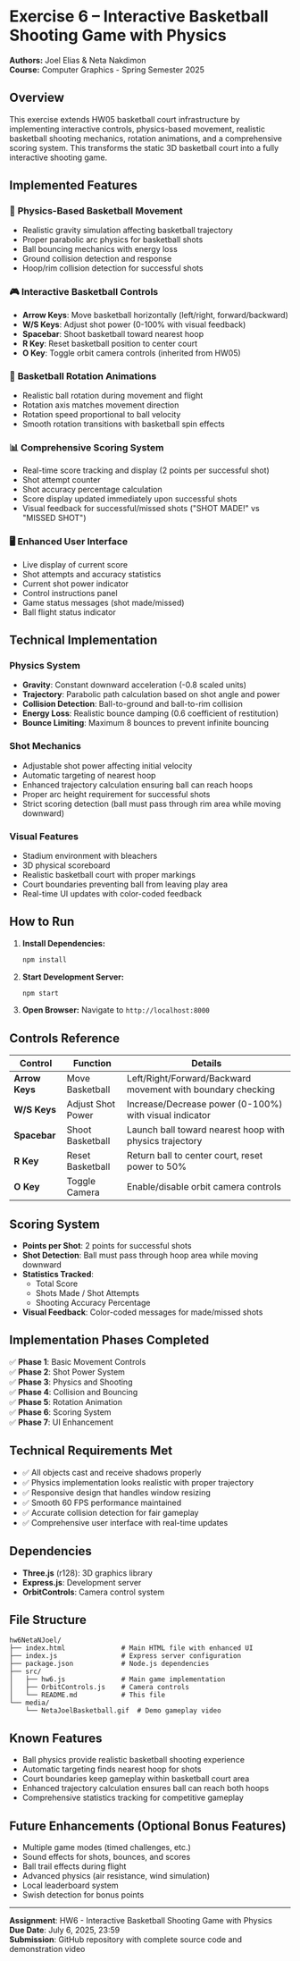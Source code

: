 # Exercise 6 – Interactive Basketball Shooting Game with Physics

**Authors:** Joel Elias & Neta Nakdimon  
**Course:** Computer Graphics - Spring Semester 2025

## Overview
This exercise extends HW05 basketball court infrastructure by implementing interactive controls, physics-based movement, realistic basketball shooting mechanics, rotation animations, and a comprehensive scoring system. This transforms the static 3D basketball court into a fully interactive shooting game.

## Implemented Features

### 🏀 **Physics-Based Basketball Movement**
- Realistic gravity simulation affecting basketball trajectory
- Proper parabolic arc physics for basketball shots  
- Ball bouncing mechanics with energy loss
- Ground collision detection and response
- Hoop/rim collision detection for successful shots

### 🎮 **Interactive Basketball Controls**
- **Arrow Keys**: Move basketball horizontally (left/right, forward/backward)
- **W/S Keys**: Adjust shot power (0-100% with visual feedback)
- **Spacebar**: Shoot basketball toward nearest hoop
- **R Key**: Reset basketball position to center court
- **O Key**: Toggle orbit camera controls (inherited from HW05)

### 🎯 **Basketball Rotation Animations**
- Realistic ball rotation during movement and flight
- Rotation axis matches movement direction
- Rotation speed proportional to ball velocity
- Smooth rotation transitions with basketball spin effects

### 📊 **Comprehensive Scoring System**
- Real-time score tracking and display (2 points per successful shot)
- Shot attempt counter
- Shot accuracy percentage calculation  
- Score display updated immediately upon successful shots
- Visual feedback for successful/missed shots ("SHOT MADE!" vs "MISSED SHOT")

### 🖥️ **Enhanced User Interface**
- Live display of current score
- Shot attempts and accuracy statistics
- Current shot power indicator
- Control instructions panel
- Game status messages (shot made/missed)
- Ball flight status indicator

## Technical Implementation

### Physics System
- **Gravity**: Constant downward acceleration (-0.8 scaled units)
- **Trajectory**: Parabolic path calculation based on shot angle and power
- **Collision Detection**: Ball-to-ground and ball-to-rim collision
- **Energy Loss**: Realistic bounce damping (0.6 coefficient of restitution)
- **Bounce Limiting**: Maximum 8 bounces to prevent infinite bouncing

### Shot Mechanics  
- Adjustable shot power affecting initial velocity
- Automatic targeting of nearest hoop
- Enhanced trajectory calculation ensuring ball can reach hoops
- Proper arc height requirement for successful shots
- Strict scoring detection (ball must pass through rim area while moving downward)

### Visual Features
- Stadium environment with bleachers
- 3D physical scoreboard
- Realistic basketball court with proper markings
- Court boundaries preventing ball from leaving play area
- Real-time UI updates with color-coded feedback

## How to Run

1. **Install Dependencies:**
   ```bash
   npm install
   ```

2. **Start Development Server:**
   ```bash
   npm start
   ```

3. **Open Browser:**
   Navigate to `http://localhost:8000`

## Controls Reference

| Control | Function | Details |
|---------|----------|---------|
| **Arrow Keys** | Move Basketball | Left/Right/Forward/Backward movement with boundary checking |
| **W/S Keys** | Adjust Shot Power | Increase/Decrease power (0-100%) with visual indicator |
| **Spacebar** | Shoot Basketball | Launch ball toward nearest hoop with physics trajectory |
| **R Key** | Reset Basketball | Return ball to center court, reset power to 50% |
| **O Key** | Toggle Camera | Enable/disable orbit camera controls |

## Scoring System

- **Points per Shot**: 2 points for successful shots
- **Shot Detection**: Ball must pass through hoop area while moving downward
- **Statistics Tracked**: 
  - Total Score
  - Shots Made / Shot Attempts  
  - Shooting Accuracy Percentage
- **Visual Feedback**: Color-coded messages for made/missed shots

## Implementation Phases Completed

✅ **Phase 1**: Basic Movement Controls  
✅ **Phase 2**: Shot Power System  
✅ **Phase 3**: Physics and Shooting  
✅ **Phase 4**: Collision and Bouncing  
✅ **Phase 5**: Rotation Animation  
✅ **Phase 6**: Scoring System  
✅ **Phase 7**: UI Enhancement  

## Technical Requirements Met

- ✅ All objects cast and receive shadows properly
- ✅ Physics implementation looks realistic with proper trajectory
- ✅ Responsive design that handles window resizing
- ✅ Smooth 60 FPS performance maintained
- ✅ Accurate collision detection for fair gameplay
- ✅ Comprehensive user interface with real-time updates

## Dependencies

- **Three.js** (r128): 3D graphics library
- **Express.js**: Development server
- **OrbitControls**: Camera control system

## File Structure

```
hw6NetaNJoel/
├── index.html              # Main HTML file with enhanced UI
├── index.js                # Express server configuration  
├── package.json            # Node.js dependencies
├── src/
│   ├── hw6.js              # Main game implementation
│   ├── OrbitControls.js    # Camera controls
│   └── README.md           # This file
└── media/
    └── NetaJoelBasketball.gif  # Demo gameplay video
```

## Known Features

- Ball physics provide realistic basketball shooting experience
- Automatic targeting finds nearest hoop for shots
- Court boundaries keep gameplay within basketball court area
- Enhanced trajectory calculation ensures ball can reach both hoops
- Comprehensive statistics tracking for competitive gameplay

## Future Enhancements (Optional Bonus Features)

- Multiple game modes (timed challenges, etc.)
- Sound effects for shots, bounces, and scores
- Ball trail effects during flight
- Advanced physics (air resistance, wind simulation)
- Local leaderboard system
- Swish detection for bonus points

---

**Assignment**: HW6 - Interactive Basketball Shooting Game with Physics  
**Due Date**: July 6, 2025, 23:59  
**Submission**: GitHub repository with complete source code and demonstration video